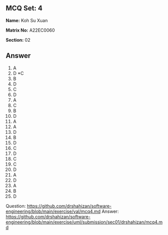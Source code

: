 ## MCQ Set: 4

**Name:** Koh Su Xuan

**Matrix No:** A22EC0060

**Section:** 02

## Answer
1. A
2. D *C
3. B
4. D
5. C
6. D
7. A
8. C
9. B
10. D
11. A
12. A
13. D
14. B
15. D
16. C
17. D
18. C
19. C
20. D
21. A
22. D
23. A
24. B
25. D

Question: https://github.com/drshahizan/software-engineering/blob/main/exercise/val/mcq4.md
Answer: https://github.com/drshahizan/software-engineering/blob/main/exercise/uml/submission/sec01/drshahizan/mcq4.md
